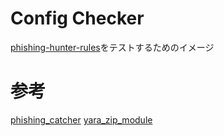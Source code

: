 # Config Checker
[phishing-hunter-rules](https://github.com/phishing-hunter/phishing-hunter-rules)をテストするためのイメージ

# 参考
[phishing_catcher](https://github.com/x0rz/phishing_catcher)
[yara_zip_module](https://github.com/stoerchl/yara_zip_module)
